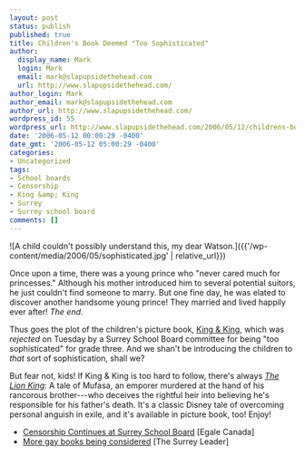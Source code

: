 ```yaml
---
layout: post
status: publish
published: true
title: Children's Book Deemed "Too Sophisticated"
author:
  display_name: Mark
  login: Mark
  email: mark@slapupsidethehead.com
  url: http://www.slapupsidethehead.com/
author_login: Mark
author_email: mark@slapupsidethehead.com
author_url: http://www.slapupsidethehead.com/
wordpress_id: 55
wordpress_url: http://www.slapupsidethehead.com/2006/05/12/childrens-book-deemed-too-sophisticated/
date: '2006-05-12 00:00:29 -0400'
date_gmt: '2006-05-12 05:00:29 -0400'
categories:
- Uncategorized
tags:
- School boards
- Censorship
- King &amp; King
- Surrey
- Surrey school board
comments: []
---
```

![A child couldn't possibly understand this, my dear Watson.]({{'/wp-content/media/2006/05/sophisticated.jpg' | relative_url}})

Once upon a time, there was a young prince who "never cared much for princesses." Although his mother introduced him to several potential suitors, he just couldn't find someone to marry. But one fine day, he was elated to discover another handsome young prince! They married and lived happily ever after! _The end_.

Thus goes the plot of the children's picture book, [King & King](http://www.amazon.ca/exec/obidos/ASIN/1582460612/ "Careful, it's sophisticated!"), which was _rejected_ on Tuesday by a Surrey School Board committee for being "too sophisticated" for grade three. And we shan't be introducing the children to _that_ sort of sophistication, shall we?

But fear not, kids! If King & King is too hard to follow, there's always _[The Lion King](http://www.imdb.com/title/tt0110357/ "Disney's always good for the kids")_: A tale of Mufasa, an emporer murdered at the hand of his rancorous brother---who deceives the rightful heir into believing he's responsible for his father's death. It's a classic Disney tale of overcoming personal anguish in exile, and it's available in picture book, too! Enjoy!

- [Censorship Continues at Surrey School Board](http://www.egale.ca/index.asp?lang=E&menu=1&item=1309) [Egale Canada]
- [More gay books being considered](http://www.surreyleader.com/portals-code/list.cgi?paper=73&cat=23&id=637599&more=) [The Surrey Leader]
